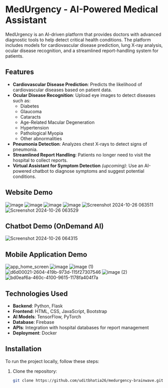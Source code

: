 # MedUrgency - AI-Powered Medical Assistant

MedUrgency is an AI-driven platform that provides doctors with advanced diagnostic tools to help detect critical health conditions. The platform includes models for cardiovascular disease prediction, lung X-ray analysis, ocular disease recognition, and a streamlined report-handling system for patients. 

## Features
- **Cardiovascular Disease Prediction**: Predicts the likelihood of cardiovascular diseases based on patient data.
- **Ocular Disease Recognition**: Upload eye images to detect diseases such as:
  - Diabetes
  - Glaucoma
  - Cataracts
  - Age-Related Macular Degeneration
  - Hypertension
  - Pathological Myopia
  - Other abnormalities
- **Pneumonia Detection**: Analyzes chest X-rays to detect signs of pneumonia.
- **Streamlined Report Handling**: Patients no longer need to visit the hospital to collect reports.
- **Virtual Assistant for Symptom Detection** *(upcoming)*: Use an AI-powered chatbot to diagnose symptoms and suggest potential conditions.
  
## Website Demo
![image](https://github.com/user-attachments/assets/e608a570-8f7d-4e0b-b762-6699aa1122e5)
![image](https://github.com/user-attachments/assets/678e6a05-79c7-4c3b-b5ce-c2973c2e329b)
![image](https://github.com/user-attachments/assets/b6a8da64-1ed4-42ae-bb2d-74840556139f)
![image](https://github.com/user-attachments/assets/dbe04904-dc6e-4c4f-9cef-7097dac67178)
![Screenshot 2024-10-26 063511](https://github.com/user-attachments/assets/0566a3e9-4fb8-4d6e-841d-e5c03daa878f)
![Screenshot 2024-10-26 063529](https://github.com/user-attachments/assets/08808024-e19d-41b7-9301-b084fb0f07f6)

## Chatbot Demo (OnDemand AI)
![Screenshot 2024-10-26 064315](https://github.com/user-attachments/assets/915f98e1-9521-48d8-babc-cf6fcb4f9d97)

## Mobile Application Demo

![app_home_screen](https://github.com/user-attachments/assets/e4e8032e-5a79-4f5a-9b49-e6dc61ce6e88)
![image](https://github.com/user-attachments/assets/a5120765-ded6-4a77-879e-b5440460f58e)
![image (1)](https://github.com/user-attachments/assets/f8362380-7c85-495f-ac71-7e7042dfc862)
![d6d00021-2604-419b-973d-115f27307546](https://github.com/user-attachments/assets/8350bbb8-da01-47bc-9862-23f5616d9961)
![image (2)](https://github.com/user-attachments/assets/1d73ed76-cdc7-443a-86d8-79db6574edc3)
![bd0eaf6a-460c-4100-9615-1178fa404f7a](https://github.com/user-attachments/assets/d7acc433-7ab8-4297-8f8e-b916e026662c)






## Technologies Used
- **Backend**: Python, Flask
- **Frontend**: HTML, CSS, JavaScript, Bootstrap
- **AI Models**: TensorFlow, PyTorch
- **Database**: Firebase
- **APIs**: Integration with hospital databases for report management
- **Deployment**: Docker

## Installation

To run the project locally, follow these steps:

1. Clone the repository:
   ```bash
   git clone https://github.com/uditbhatia26/medurgency-brainwave.git

